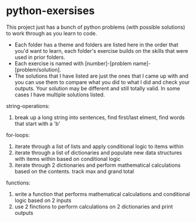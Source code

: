 # python-exersises

This project just has a bunch of python problems (with possible solutions) to work through as you learn to code. 
- Each folder has a theme and folders are listed here in the order that you'd want to learn, each folder's exercise builds on the skills that were used in prior folders. 
- Each exercise is named with [number]-[problem name]-[problem/solution]. 
- The solutions that I have listed are just the ones that I came up with and you can use them to compare what you did to what I did and check your outputs. Your solution may be different and still totally valid. In some cases I have multiple solutions listed. 

string-operations: 
   1. break up a long string into sentences, find first/last elment, find words that start with a 'b'

for-loops:
   1. iterate through a list of lists and apply conditional logic to items within
   2. iterate through a list of dictionaries and populate new data structures with items within based on conditional logic
   3. iterate through 2 dictionaries and perform mathematical calculations based on the contents. track max and grand total

functions:
   1. write a function that performs mathematical calculations and conditional logic based on 2 inputs 
   2. use 2 finctions to perform calculations on 2 dictionaries and print outputs

 

